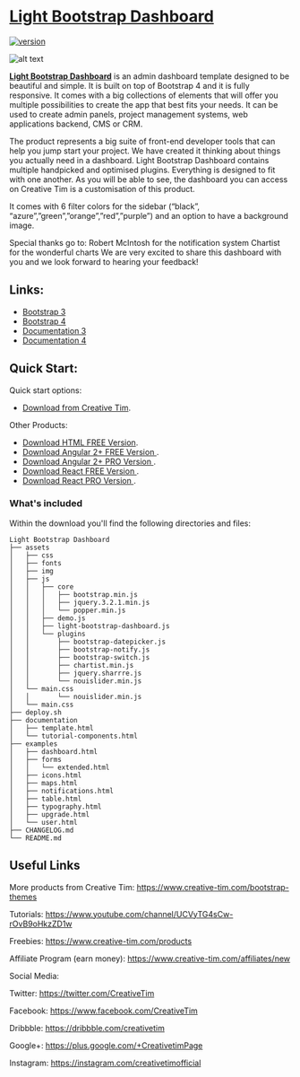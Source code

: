 # [Light Bootstrap Dashboard](http://demos.creative-tim.com/light-bootstrap-dashboard/examples/dashboard.html)
[![version][version-badge]][CHANGELOG]

![alt text](https://s3.amazonaws.com/creativetim_bucket/products/32/original/opt_lbd_thumbnail.jpg)

**[Light Bootstrap Dashboard](http://demos.creative-tim.com/light-bootstrap-dashboard/examples/dashboard.html)** is an admin dashboard template designed to be beautiful and simple. It is built on top of Bootstrap 4 and it is fully responsive. It comes with a big collections of elements that will offer you multiple possibilities to create the app that best fits your needs. It can be used to create admin panels, project management systems, web applications backend, CMS or CRM.

The product represents a big suite of front-end developer tools that can help you jump start your project. We have created it thinking about things you actually need in a dashboard. Light Bootstrap Dashboard contains multiple handpicked and optimised plugins. Everything is designed to fit with one another. As you will be able to see, the dashboard you can access on Creative Tim is a customisation of this product.

It comes with 6 filter colors for the sidebar (“black”, “azure”,”green”,”orange”,”red”,”purple”) and an option to have a background image.

Special thanks go to: Robert McIntosh for the notification system Chartist for the wonderful charts We are very excited to share this dashboard with you and we look forward to hearing your feedback!

## Links:

+ [Bootstrap 3](http://demos.creative-tim.com/bs3/light-bootstrap-dashboard/examples/dashboard.html)
+ [Bootstrap 4](http://demos.creative-tim.com/light-bootstrap-dashboard/examples/dashboard.html)
+ [Documentation 3](https://demos.creative-tim.com/bs3/light-bootstrap-dashboard/documentation/tutorial-components.html)
+ [Documentation 4](https://demos.creative-tim.com/light-bootstrap-dashboard/documentation/tutorial-components.html)

## Quick Start:

Quick start options:

+ [Download from Creative Tim](https://www.creative-tim.com/product/light-bootstrap-dashboard).

Other Products:

+ [Download HTML FREE Version](https://www.creative-tim.com/product/light-bootstrap-dashboard).
+ [Download Angular 2+ FREE Version ](https://www.creative-tim.com/product/light-bootstrap-dashboard-angular2).
+ [Download Angular 2+ PRO Version ](https://www.creative-tim.com/product/light-bootstrap-dashboard-pro-angular2).
+ [Download React FREE Version ](https://www.creative-tim.com/product/light-bootstrap-dashboard-react).
+ [Download React PRO Version ](https://www.creative-tim.com/product/light-bootstrap-dashboard-pro-react).

### What's included

Within the download you'll find the following directories and files:
```
Light Bootstrap Dashboard
├── assets
│   ├── css
│   ├── fonts
│   ├── img
│   ├── js
│   │   ├── core
│   │   │   ├── bootstrap.min.js
│   │   │   ├── jquery.3.2.1.min.js
│   │   │   └── popper.min.js
│   │   ├── demo.js
│   │   ├── light-bootstrap-dashboard.js
│   │   └── plugins
│   │       ├── bootstrap-datepicker.js
│   │       ├── bootstrap-notify.js
│   │       ├── bootstrap-switch.js
│   │       ├── chartist.min.js
│   │       ├── jquery.sharrre.js
│   │       └── nouislider.min.js
│   └── main.css
│   │       └── nouislider.min.js
│   └── main.css
├── deploy.sh
├── documentation
│   ├── template.html
│   └── tutorial-components.html
├── examples
│   ├── dashboard.html
│   ├── forms
│   │   └── extended.html
│   ├── icons.html
│   ├── maps.html
│   ├── notifications.html
│   ├── table.html
│   ├── typography.html
│   ├── upgrade.html
│   └── user.html
├── CHANGELOG.md
└── README.md

```

## Useful Links

More products from Creative Tim: <https://www.creative-tim.com/bootstrap-themes>

Tutorials: <https://www.youtube.com/channel/UCVyTG4sCw-rOvB9oHkzZD1w>

Freebies: <https://www.creative-tim.com/products>

Affiliate Program (earn money): <https://www.creative-tim.com/affiliates/new>

Social Media:

Twitter: <https://twitter.com/CreativeTim>

Facebook: <https://www.facebook.com/CreativeTim>

Dribbble: <https://dribbble.com/creativetim>

Google+: <https://plus.google.com/+CreativetimPage>

Instagram: <https://instagram.com/creativetimofficial>

[CHANGELOG]: ./CHANGELOG.md
[version-badge]: https://img.shields.io/badge/version-2.0.1-blue.svg
